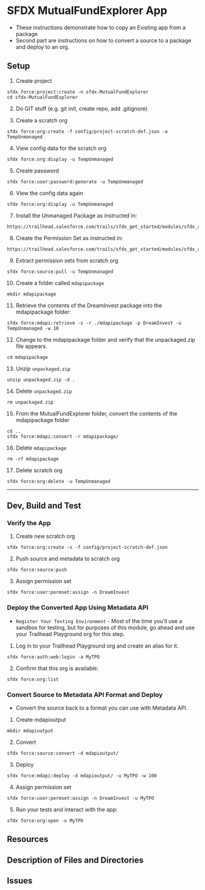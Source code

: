 # SFDX MutualFundExplorer App
- These instructions demonstrate how to copy an Existing app from a package
- Second part are instructions on how to convert a source to a package and deploy to an org.

## Setup
1. Create project
```
sfdx force:project:create -n sfdx-MutualFundExplorer
cd sfdx-MutualFundExplorer
```

2. Do GIT stuff (e.g. git init, create repo, add .gitignore)

3. Create a scratch org
```
sfdx force:org:create -f config/project-scratch-def.json -a TempUnmanaged
```

4. View config data for the scratch org
```
sfdx force:org:display -u TempUnmanaged
```

5. Create password
```
sfdx force:user:password:generate -u TempUnmanaged
```

6. View the config data again
```
sfdx force:org:display -u TempUnmanaged
```

7. Install the Unmanaged Package as instructed in:
```
https://trailhead.salesforce.com/trails/sfdx_get_started/modules/sfdx_app_dev/units/sfdx_app_dev_deploy
```

8. Create the Permission Set as instructed in: 
```
https://trailhead.salesforce.com/trails/sfdx_get_started/modules/sfdx_app_dev/units/sfdx_app_dev_deploy
```

9. Extract permission sets from scratch org
```
sfdx force:source:pull -u TempUnmanaged
```

10. Create a folder called `mdapipackage`
```
mkdir mdapipackage
```

11. Retrieve the contents of the DreamInvest package into the mdapipackage folder:
```
sfdx force:mdapi:retrieve -s -r ./mdapipackage -p DreamInvest -u TempUnmanaged -w 10
```

12. Change to the mdapipackage folder and verify that the unpackaged.zip file appears.
```
cd mdapipackage
```

13. Unzip `unpackaged.zip`
```
unzip unpackaged.zip -d .
```

14. Delete `unpackaged.zip`
```
rm unpackaged.zip
```

15. From the MutualFundExplorer folder, convert the contents of the mdapipackage folder
```
cd ..
sfdx force:mdapi:convert -r mdapipackage/
```

16. Delete `mdapipackage`
```
rm -rf mdapipackage
```

17. Delete scratch org
```
sfdx force:org:delete -u TempUnmanaged
```

---

## Dev, Build and Test

### Verify the App
1. Create new scratch org
```
sfdx force:org:create -s -f config/project-scratch-def.json
```

2. Push source and metadata to scratch org
```
sfdx force:source:push
```

3. Assign permission set
```
sfdx force:user:permset:assign -n DreamInvest 
```

### Deploy the Converted App Using Metadata API
- `Register Your Testing Environment` - Most of the time you’ll use a sandbox for testing, but for purposes of this module, go ahead and use your Trailhead Playground org for this step.

1. Log in to your Trailhead Playground org and create an alias for it.
```
sfdx force:auth:web:login -a MyTPO
```

2. Confirm that this org is available:
```
sfdx force:org:list
```

### Convert Source to Metadata API Format and Deploy
- Convert the source back to a format you can use with Metadata API.
1. Create mdapioutput
```
mkdir mdapioutput
```

2. Convert
```
sfdx force:source:convert -d mdapioutput/
```

3. Deploy
```
sfdx force:mdapi:deploy -d mdapioutput/ -u MyTPO -w 100
```

4. Assign permission set
```
sfdx force:user:permset:assign -n DreamInvest -u MyTPO
```

5. Run your tests and interact with the app:
```
sfdx force:org:open -u MyTPO
```


## Resources


## Description of Files and Directories


## Issues


